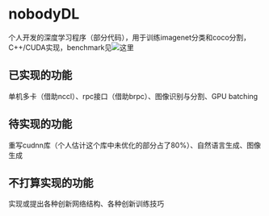 # nobodyDL
个人开发的深度学习程序（部分代码），用于训练imagenet分类和coco分割，C++/CUDA实现，benchmark见![这里](https://github.com/abangdd/nobodyDL/tree/master/benchmark)
## 已实现的功能
单机多卡（借助nccl）、rpc接口（借助brpc）、图像识别与分割、GPU batching
## 待实现的功能
重写cudnn库（个人估计这个库中未优化的部分占了80%）、自然语言生成、图像生成
## 不打算实现的功能
实现或提出各种创新网络结构、各种创新训练技巧
